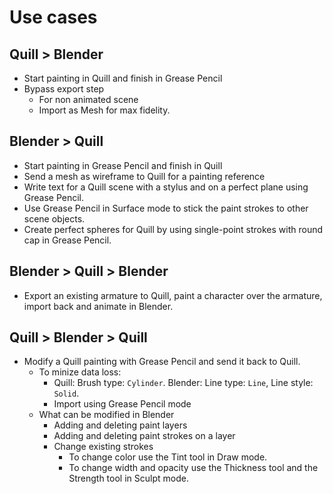 # Use cases

## Quill > Blender

- Start painting in Quill and finish in Grease Pencil
- Bypass export step
    - For non animated scene
    - Import as Mesh for max fidelity.


## Blender > Quill

- Start painting in Grease Pencil and finish in Quill
- Send a mesh as wireframe to Quill for a painting reference
- Write text for a Quill scene with a stylus and on a perfect plane using Grease Pencil.
- Use Grease Pencil in Surface mode to stick the paint strokes to other scene objects.
- Create perfect spheres for Quill by using single-point strokes with round cap in Grease Pencil.

## Blender > Quill > Blender

- Export an existing armature to Quill, paint a character over the armature, import back and animate in Blender.


## Quill > Blender > Quill

- Modify a Quill painting with Grease Pencil and send it back to Quill.
    - To minize data loss:
        - Quill: Brush type: `Cylinder`. Blender: Line type: `Line`, Line style: `Solid`.
        - Import using Grease Pencil mode
    - What can be modified in Blender
        - Adding and deleting paint layers
        - Adding and deleting paint strokes on a layer
        - Change existing strokes
            - To change color use the Tint tool in Draw mode.
            - To change width and opacity use the Thickness tool and the Strength tool in Sculpt mode.


